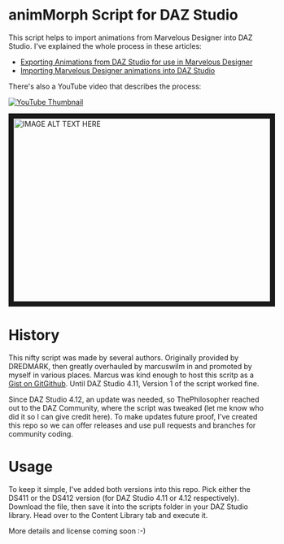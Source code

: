 # animMorph Script for DAZ Studio 

This script helps to import animations from Marvelous Designer into DAZ Studio. I've explained the whole process in these articles:

- [Exporting Animations from DAZ Studio for use in Marvelous Designer](https://www.versluis.com/2015/03/how-to-export-animations-from-daz-studio-for-use-in-marvelous-designer/)
- [Importing Marvelous Designer animations into DAZ Studio](https://www.versluis.com/2015/03/how-to-export-garment-animations-from-marvelous-designer-for-use-in-daz-studio/)

There's also a YouTube video that describes the process:

[![YouTube Thumbnail](http://img.youtube.com/vi/Wz5AQ8azl4A/0.jpg)](http://www.youtube.com/watch?v=Wz5AQ8azl4A)

<a href="http://www.youtube.com/watch?feature=player_embedded&v=Wz5AQ8azl4A
" target="_blank"><img src="http://img.youtube.com/vi/Wz5AQ8azl4A/0.jpg" 
alt="IMAGE ALT TEXT HERE" width="800" height="360" border="10" /></a>

# History

This nifty script was made by several authors. Originally provided by DREDMARK, then greatly overhauled by marcuswilm in and promoted by myself in various places. Marcus was kind enough to host this scritp as a [Gist on GitGithub](https://gist.github.com/marcuswilm/c2305cd494d54b9aba80bf5f43d0f7bf). Until DAZ Studio 4.11, Version 1 of the script worked fine.

Since DAZ Studio 4.12, an update was needed, so ThePhilosopher reached out to the DAZ Community, where the script was tweaked (let me know who did it so I can give credit here). To make updates future proof, I've created this repo so we can offer releases and use pull requests and branches for community coding.

# Usage
To keep it simple, I've added both versions into this repo. Pick either the DS411 or the DS412 version (for DAZ Studio 4.11 or 4.12 respectively). Download the file, then save it into the scripts folder in your DAZ Studio library. Head over to the Content Library tab and execute it.

More details and license coming soon :-)
